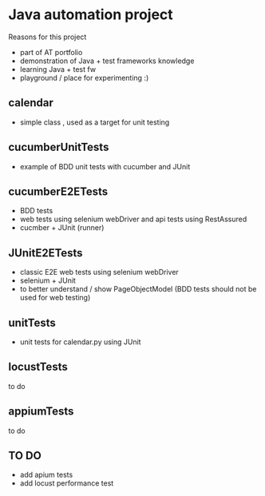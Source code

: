# Java automation project

Reasons for this project

* part of AT portfolio
* demonstration of Java + test frameworks knowledge
* learning Java + test fw
* playground / place for experimenting :)

## calendar

* simple class , used as a target for unit testing

## cucumberUnitTests

* example of BDD unit tests with cucumber and JUnit

## cucumberE2ETests

* BDD tests
* web tests using selenium webDriver and api tests using RestAssured
* cucmber + JUnit (runner)

## JUnitE2ETests

* classic E2E web tests using selenium webDriver
* selenium + JUnit
* to better understand / show PageObjectModel (BDD tests should not be used for web testing)

## unitTests

* unit tests for calendar.py using JUnit

## locustTests

to do

## appiumTests

to do

## TO DO

* add apium tests
* add locust performance test


